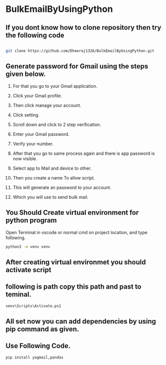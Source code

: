 # BulkEmailByUsingPython

## If you dont know how to clone repository then try the following code

```bash

git clone https://github.com/Dheeraj1326/BulkEmailByUsingPython.git

```

## Generate password for Gmail using the steps given below.


1.	For that you go to your Gmail application.

2.	Click your Gmail profile.

3.	Then click manage your account.

4.	Click setting

5.	Scroll down and click to 2 step verification.

6.	Enter your Gmail password.

7.	Verify your number.

8.	After that you go to same process again and there is app password is now visible.

9.	Select app to Mail and device to other.

10.	Then you create a name To allow script.

11.	This will generate an password to your account.

12.	Which you will use to send bulk mail.

## You Should Create virtual environment  for python program

Open Terminal in vscode or normal cmd on project location,
and type following.

```bash
python3 -m venv venv
```

## After creating virtual environmet you should activate script
## following is path copy this path and past to teminal.
```bash
venv\Scripts\Activate.ps1
```
## All set now you can add dependencies by using pip command as given.
## Use Following Code.

```bash
pip install yagmail,pandas
```


